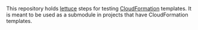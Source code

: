 This repository holds [lettuce](http://lettuce.it) steps for testing [CloudFormation](http://aws.amazon.com/cloudformation) templates. It is meant to be used as a submodule in projects that have CloudFormation templates.
